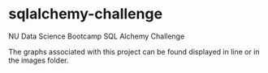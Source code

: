 # sqlalchemy-challenge
NU Data Science Bootcamp SQL Alchemy Challenge 

The graphs associated with this project can be found displayed in line or in the images folder. 
